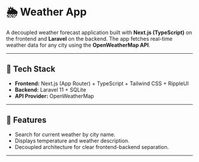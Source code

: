 # 🌦️ Weather App

A decoupled weather forecast application built with **Next.js (TypeScript)** on the frontend and **Laravel** on the backend. The app fetches real-time weather data for any city using the **OpenWeatherMap API**.

---

## 🧩 Tech Stack

- **Frontend:** Next.js (App Router) + TypeScript + Tailwind CSS + RippleUI
- **Backend:** Laravel 11 + SQLite
- **API Provider:** OpenWeatherMap

---

## 🚀 Features

- Search for current weather by city name.
- Displays temperature and weather description.
- Decoupled architecture for clear frontend-backend separation.

---


